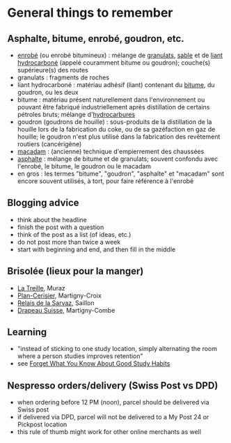 # General things to remember

## Asphalte, bitume, enrobé, goudron, etc.

* [enrobé](https://fr.wikipedia.org/wiki/Enrob%C3%A9) (ou enrobé bitumineux) : mélange de [granulats](https://fr.wikipedia.org/wiki/Granulat), [sable](https://fr.wikipedia.org/wiki/Sable) et de [liant hydrocarboné](https://fr.wikipedia.org/wiki/Liant_hydrocarbon%C3%A9) (appelé couramment bitume ou goudron); couche(s) supérieure(s) des routes
* granulats : fragments de roches
* liant hydrocarboné : matériau adhésif (liant) contenant du [bitume](https://fr.wikipedia.org/wiki/Bitume), du goudron, ou les deux
* bitume : matériau présent naturellement dans l'environnement ou pouvant être fabriqué industriellement après distillation de certains pétroles bruts; mélange d'[hydrocarbures](https://fr.wikipedia.org/wiki/Hydrocarbure)
* goudron (goudrons de houille) : sous-produits de la distillation de la houille lors de la fabrication du coke, ou de sa gazéfaction en gaz de houille; le goudron n'est plus utilisé dans la fabrication des revêtement routiers (cancérigène)
* [macadam](https://fr.wikipedia.org/wiki/Macadam_(route)) : (ancienne) technique d'empierrement des chaussées
* [asphalte](https://fr.wikipedia.org/wiki/Asphalte) : mélange de bitume et de granulats; souvent confondu avec l'enrobé, le bitume, le goudron ou le macadam
* en gros : les termes "bitume", "goudron", "asphalte" et "macadam" sont encore souvent utilisés, à tort, pour faire référence à l'enrobé

## Blogging advice

* think about the headline
* finish the post with a question
* think of the post as a list (of ideas, etc.)
* do not post more than twice a week
* start with beginning and end, and then fill in the middle

## Brisolée (lieux pour la manger)

* [La Treille](http://www.proresto.ch/company-286.html), Muraz
* [Plan-Cerisier](http://www.plan-cerisier.ch/), Martigny-Croix
* [Relais de la Sarvaz](http://www.sarvaz.ch/), Saillon
* [Drapeau Suisse](http://www.drapeausuisse.ch/), Martigny-Combe

## Learning

* "instead of sticking to one study location, simply alternating the room where a person studies improves retention"
* see [Forget What You Know About Good Study Habits](http://www.nytimes.com/2010/09/07/health/views/07mind.html)

## Nespresso orders/delivery (Swiss Post vs DPD)

* when ordering before 12 PM (noon), parcel should be delivered via Swiss post
* if delivered via DPD, parcel will not be delivered to a My Post 24 or Pickpost location
* this rule of thumb might work for other online merchants as well
